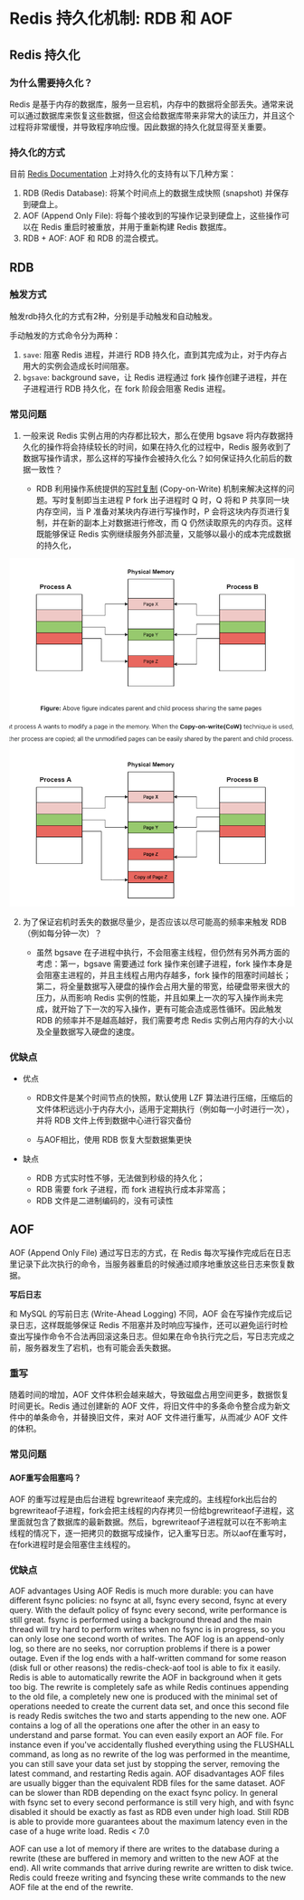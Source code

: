 # Redis 持久化机制: RDB 和 AOF

## Redis 持久化

### 为什么需要持久化？

Redis 是基于内存的数据库，服务一旦宕机，内存中的数据将全部丢失。通常来说可以通过数据库来恢复这些数据，但这会给数据库带来非常大的读压力，并且这个过程将非常缓慢，并导致程序响应慢。因此数据的持久化就显得至关重要。

### 持久化的方式

目前 [Redis Documentation](https://redis.io/docs/management/persistence/) 上对持久化的支持有以下几种方案：

1. RDB (Redis Database): 将某个时间点上的数据生成快照 (snapshot) 并保存到硬盘上。
2. AOF (Append Only File): 将每个接收到的写操作记录到硬盘上，这些操作可以在 Redis 重启时被重放，并用于重新构建 Redis 数据库。
3. RDB + AOF: AOF 和 RDB 的混合模式。

## RDB

### 触发方式

触发rdb持久化的方式有2种，分别是手动触发和自动触发。

手动触发的方式命令分为两种：

1. `save`: 阻塞 Redis 进程，并进行 RDB 持久化，直到其完成为止，对于内存占用大的实例会造成长时间阻塞。
2. `bgsave`: background save，让 Redis 进程通过 fork 操作创建子进程，并在子进程进行 RDB 持久化，在 fork 阶段会阻塞 Redis 进程。

### 常见问题

1. 一般来说 Redis 实例占用的内存都比较大，那么在使用 bgsave 将内存数据持久化的操作将会持续较长的时间，如果在持久化的过程中，Redis 服务收到了数据写操作请求，那么这样的写操作会被持久化么？如何保证持久化前后的数据一致性？

    - RDB 利用操作系统提供的[写时复制](https://en.wikipedia.org/wiki/Copy-on-write) (Copy-on-Write) 机制来解决这样的问题。写时复制即当主进程 P fork 出子进程时 Q 时，Q 将和 P 共享同一块内存空间，当 P 准备对某块内存进行写操作时，P 会将这块内存页进行复制，并在新的副本上对数据进行修改，而 Q 仍然读取原先的内存页。这样既能够保证 Redis 实例继续服务外部流量，又能够以最小的成本完成数据的持久化，

![](1.png)

2. 为了保证宕机时丢失的数据尽量少，是否应该以尽可能高的频率来触发 RDB（例如每分钟一次）？

    - 虽然 bgsave 在子进程中执行，不会阻塞主线程，但仍然有另外两方面的考虑：第一，bgsave 需要通过 fork 操作来创建子进程，fork 操作本身是会阻塞主进程的，并且主线程占用内存越多，fork 操作的阻塞时间越长；第二，将全量数据写入硬盘的操作会占用大量的带宽，给硬盘带来很大的压力，从而影响 Redis 实例的性能，并且如果上一次的写入操作尚未完成，就开始了下一次的写入操作，更有可能会造成恶性循环。因此触发 RDB 的频率并不是越高越好，我们需要考虑 Redis 实例占用内存的大小以及全量数据写入硬盘的速度。


### 优缺点

- 优点

    - RDB文件是某个时间节点的快照，默认使用 LZF 算法进行压缩，压缩后的文件体积远远小于内存大小，适用于定期执行（例如每一小时进行一次），并将 RDB 文件上传到数据中心进行容灾备份

    - 与AOF相比，使用 RDB 恢复大型数据集更快

- 缺点
    - RDB 方式实时性不够，无法做到秒级的持久化；
    - RDB 需要 fork 子进程，而 fork 进程执行成本非常高；
    - RDB 文件是二进制编码的，没有可读性
    
## AOF

AOF (Append Only File) 通过写日志的方式，在 Redis 每次写操作完成后在日志里记录下此次执行的命令，当服务器重启的时候通过顺序地重放这些日志来恢复数据。

**写后日志**

和 MySQL 的写前日志 (Write-Ahead Logging) 不同，AOF 会在写操作完成后记录日志，这样既能够保证 Redis 不阻塞并及时响应写操作，还可以避免运行时检查出写操作命令不合法再回滚这条日志。但如果在命令执行完之后，写日志完成之前，服务器发生了宕机，也有可能会丢失数据。

### 重写

随着时间的增加，AOF 文件体积会越来越大，导致磁盘占用空间更多，数据恢复时间更长。Redis 通过创建新的 AOF 文件，将旧文件中的多条命令整合成为新文件中的单条命令，并替换旧文件，来对 AOF 文件进行重写，从而减少 AOF 文件的体积。

### 常见问题

#### AOF重写会阻塞吗？

AOF 的重写过程是由后台进程 bgrewriteaof 来完成的。主线程fork出后台的bgrewriteaof子进程，fork会把主线程的内存拷贝一份给bgrewriteaof子进程，这里面就包含了数据库的最新数据。然后，bgrewriteaof子进程就可以在不影响主线程的情况下，逐一把拷贝的数据写成操作，记入重写日志。所以aof在重写时，在fork进程时是会阻塞住主线程的。


### 优缺点

AOF advantages
Using AOF Redis is much more durable: you can have different fsync policies: no fsync at all, fsync every second, fsync at every query. With the default policy of fsync every second, write performance is still great. fsync is performed using a background thread and the main thread will try hard to perform writes when no fsync is in progress, so you can only lose one second worth of writes.
The AOF log is an append-only log, so there are no seeks, nor corruption problems if there is a power outage. Even if the log ends with a half-written command for some reason (disk full or other reasons) the redis-check-aof tool is able to fix it easily.
Redis is able to automatically rewrite the AOF in background when it gets too big. The rewrite is completely safe as while Redis continues appending to the old file, a completely new one is produced with the minimal set of operations needed to create the current data set, and once this second file is ready Redis switches the two and starts appending to the new one.
AOF contains a log of all the operations one after the other in an easy to understand and parse format. You can even easily export an AOF file. For instance even if you've accidentally flushed everything using the FLUSHALL command, as long as no rewrite of the log was performed in the meantime, you can still save your data set just by stopping the server, removing the latest command, and restarting Redis again.
AOF disadvantages
AOF files are usually bigger than the equivalent RDB files for the same dataset.
AOF can be slower than RDB depending on the exact fsync policy. In general with fsync set to every second performance is still very high, and with fsync disabled it should be exactly as fast as RDB even under high load. Still RDB is able to provide more guarantees about the maximum latency even in the case of a huge write load.
Redis < 7.0


AOF can use a lot of memory if there are writes to the database during a rewrite (these are buffered in memory and written to the new AOF at the end).
All write commands that arrive during rewrite are written to disk twice.
Redis could freeze writing and fsyncing these write commands to the new AOF file at the end of the rewrite.